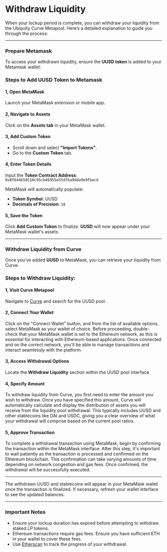 # Withdraw Liquidity

When your lockup period is complete, you can withdraw your liquidity from the Ubiquity Curve Metapool. Here’s a detailed explanation to guide you through the process:

***

### **Prepare Metamask**

To access your withdrawn liquidity, ensure the **UUSD token** is added to your Metamask wallet:

### **Steps to Add** UUSD **Token to Metamask**

#### **1, Open MetaMask**

Launch your MetaMask extension or mobile app.

#### **2, Navigate to Assets**

Click on the **Assets tab** in your MetaMask wallet.

#### **3, Add Custom Token**

* Scroll down and select **"Import Tokens"**.
* Go to the **Custom Token** tab.

#### **4, Enter Token Details**

Input the **Token Contract Address**:\
`0x0f644658510c95cb46955e55d7ba9dda9e9fbec6`

MetaMask will automatically populate:

* **Token Symbol**: UUSD
* **Decimals of Precision**: `18`

#### **5, Save the Token**

Click **Add Custom Token** to finalize. **UUSD** will now appear under your MetaMask wallet's assets.

***

### **Withdraw Liquidity from Curve**

Once you’ve added **UUSD** to MetaMask, you can retrieve your liquidity from Curve:

### **Steps to Withdraw Liquidity:**

#### **1, Visit Curve Metapool**

Navigate to [Curve](https://crv.to) and search for the UUSD pool.

#### **2, Connect Your Wallet**

&#x20;Click on the "Connect Wallet" button, and from the list of available options, select MetaMask as your wallet of choice. Before proceeding, double-check that your MetaMask wallet is set to the Ethereum network, as this is essential for interacting with Ethereum-based applications. Once connected and on the correct network, you'll be able to manage transactions and interact seamlessly with the platform.

#### **3, Access Withdrawal Options**

Locate the **Withdraw Liquidity** section within the UUSD pool interface.

#### **4, Specify Amount**

To withdraw liquidity from Curve, you first need to enter the amount you wish to withdraw. Once you have specified this amount, Curve will automatically calculate and display the distribution of assets you will receive from the liquidity pool withdrawal. This typically includes UUSD and other stablecoins like DAI and USDC, giving you a clear overview of what your withdrawal will comprise based on the current pool ratios.

#### **5, Approve Transaction**

To complete a withdrawal transaction using MetaMask, begin by confirming the transaction within the MetaMask interface. After this step, it's important to wait patiently as the transaction is processed and confirmed on the Ethereum blockchain. This confirmation can take varying amounts of time depending on network congestion and gas fees. Once confirmed, the withdrawal will be successfully executed.

***

The withdrawn UUSD and stablecoins will appear in your MetaMask wallet once the transaction is finalized. If necessary, refresh your wallet interface to see the updated balances.

***

### **Important Notes**

* Ensure your lockup duration has expired before attempting to withdraw staked LP tokens.
* Ethereum transactions require gas fees. Ensure you have sufficient ETH in your wallet to cover these fees.
* Use [Etherscan](https://etherscan.io) to track the progress of your withdrawal.
